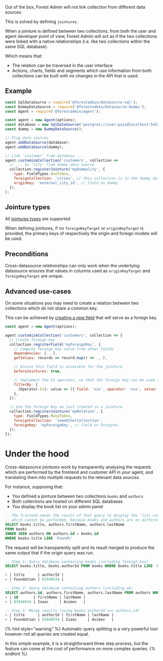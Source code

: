 Out of the box, Forest Admin will not link collection from different data sources.

This is solved by defining `jointures`.

When a jointure is defined between two collections, from both the user and agent developer point of view, Forest Admin will act as if the two collections were linked with a native relationships (i.e. like two collections within the same SQL database).

Which means that:

- The relation can be traversed in the user interface
- Actions, charts, fields and segments which use information from both collections can be built with no changes in the API that is used.

## Example

```javascript
const SqlDataSource = require('@forestadmin/datasource-sql');
const DummyDataSource = require('@forestadmin/datasource-dummy');
const Agent = require('@forestadmin/agent');

const agent = new Agent(options);
const database = new SqlDataSource('postgres://user:pass@localhost:5432/mySchema');
const dummy = new DummyDataSource();

// Plug data sources
agent.addDataSource(database);
agent.addDataSource(dummy);

// Link 'customer' from database ...
agent.customizeCollection('customers', collection =>
  // ... to 'city' from dummy data source
  collection.registerJointure('myDummyCity', {
    type: FieldTypes.OneToOne,
    foreignCollection: 'cities', // this collection is in the dummy data source
    originKey: 'external_city_id', // field on dummy
  }),
);
```

## Jointure types

All [jointures types](../under-the-hood/data-model/relationships.md) are supported

When defining jointures, if no `foreignKeyTarget` or `originKeyTarget` is provided, the primary keys of respectively the origin and foreign models will be used.

## Preconditions

Cross-datasource relationships can only work when the underlying datasource ensures that values in columns used as `originKeyTarget` and `foreignKeyTarget` are unique.

## Advanced use-cases

On some situations you may need to create a relation between two collections which do not share a common key.

This can be achieved by [creating a new field](../agent-customization/fields.md) that will serve as a foreign key.

```javascript
const agent = new Agent(options);

agent.customizeCollection('customers', collection => {
  // Create foreign key
  collection.registerField('myForeignKey', {
    // Compute foreign key value from other fields
    dependencies: [...],
    getValues: records => record.map(r => ...),

    // Ensure this field is accesible for the jointure
    beforeJointures: true,

    // Implement the In operator, so that the foreign key can be used as a jointure
    filterBy: {
      [Operator.In]: value => ({ field: 'xxx', operator: 'xxx', value: 'xxx' }),
    },
  });

  // Use the foreign key we just created in a jointure
  collection.registerJointure('myRelation', {
    type: FieldTypes.ManyToOne,
    foreignCollection: 'someOtherCollection',
    foreignKey: 'myForeignKey', // field on Postgres
  });
});
```

# Under the hood

Cross-datasource jointures work by transparently analysing the requests which are performed by the frontend and customer API in your agent, and translating them into multiple requests to the relevant data sources.

For instance, supposing that:

- You defined a jointure between two collections `books` and `authors`
- Both collections are hosted on different SQL databases
- You display the book list on your admin panel

```sql
-- The frontend needs the result of that query to display the 'list view'
-- which cannot be performed, because books and authors are on different databases
SELECT books.title, authors.firstName, authors.lastName
FROM books
INNER JOIN authors ON authors.id = books.id
WHERE books.title LIKE 'Found%'
```

The request will be transparently split and its result merged to produce the same output that if the origin query was run.

```sql
-- Step 1: Query database containing books (including foreign key)
SELECT books.title, books.authorId FROM books WHERE books.title LIKE 'Found%';

> | title      | authorId |
> | Foundation | 83948934 |

-- Step 2: Query database containing authors (including pk)
SELECT authors.id, authors.firstName, authors.lastName FROM authors WHERE id IN (83948934);
> | id       | firstName | lastName |
> | 83948934 | Isaac     | Asimov   |

-- Step 3: Merge results (using books.authorId === authors.id)
> | title      | authorId | firstName | lastName |
> | Foundation | 83948934 | Isaac     | Asimov   |
```

{% hint style="warning" %}
Automatic query splitting is a very powerful tool however not all queries are created equal.

In this simple example, it is a straighforward three step process, but the feature can come at the cost of performance on more complex queries.
{% endhint %}

